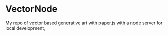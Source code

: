# VectorNode
My repo of vector based generative art with paper.js with a node server for local development, 
